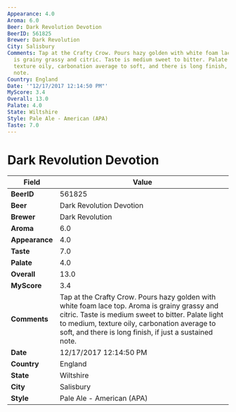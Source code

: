 ```yaml
---
Appearance: 4.0
Aroma: 6.0
Beer: Dark Revolution Devotion
BeerID: 561825
Brewer: Dark Revolution
City: Salisbury
Comments: Tap at the Crafty Crow. Pours hazy golden with white foam lace top. Aroma
  is grainy grassy and citric. Taste is medium sweet to bitter. Palate light to medium,
  texture oily, carbonation average to soft, and there is long finish, if just a sustained
  note.
Country: England
Date: '"12/17/2017 12:14:50 PM"'
MyScore: 3.4
Overall: 13.0
Palate: 4.0
State: Wiltshire
Style: Pale Ale - American (APA)
Taste: 7.0
---
```


# Dark Revolution Devotion

| Field         | Value |
|---------------|-------|
| **BeerID** | 561825 |
| **Beer** | Dark Revolution Devotion |
| **Brewer** | Dark Revolution |
| **Aroma** | 6.0 |
| **Appearance** | 4.0 |
| **Taste** | 7.0 |
| **Palate** | 4.0 |
| **Overall** | 13.0 |
| **MyScore** | 3.4 |
| **Comments** | Tap at the Crafty Crow. Pours hazy golden with white foam lace top. Aroma is grainy grassy and citric. Taste is medium sweet to bitter. Palate light to medium, texture oily, carbonation average to soft, and there is long finish, if just a sustained note. |
| **Date** | 12/17/2017 12:14:50 PM |
| **Country** | England |
| **State** | Wiltshire |
| **City** | Salisbury |
| **Style** | Pale Ale - American (APA) |
